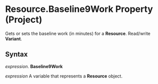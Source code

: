 
# Resource.Baseline9Work Property (Project)

Gets or sets the baseline work (in minutes) for a  **Resource**. Read/write **Variant**.


## Syntax

 _expression_. **Baseline9Work**

 _expression_ A variable that represents a **Resource** object.

